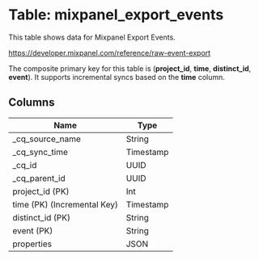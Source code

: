 # Table: mixpanel_export_events

This table shows data for Mixpanel Export Events.

https://developer.mixpanel.com/reference/raw-event-export

The composite primary key for this table is (**project_id**, **time**, **distinct_id**, **event**).
It supports incremental syncs based on the **time** column.

## Columns

| Name          | Type          |
| ------------- | ------------- |
|_cq_source_name|String|
|_cq_sync_time|Timestamp|
|_cq_id|UUID|
|_cq_parent_id|UUID|
|project_id (PK)|Int|
|time (PK) (Incremental Key)|Timestamp|
|distinct_id (PK)|String|
|event (PK)|String|
|properties|JSON|